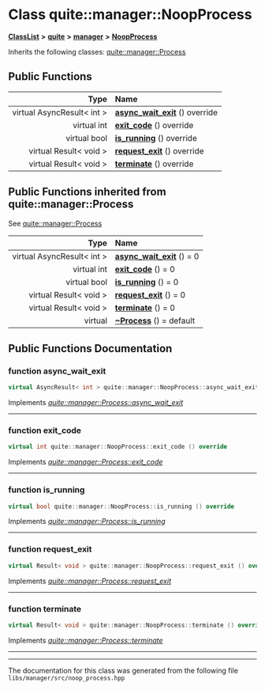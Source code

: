 

# Class quite::manager::NoopProcess



[**ClassList**](annotated.md) **>** [**quite**](namespacequite.md) **>** [**manager**](namespacequite_1_1manager.md) **>** [**NoopProcess**](classquite_1_1manager_1_1NoopProcess.md)








Inherits the following classes: [quite::manager::Process](classquite_1_1manager_1_1Process.md)






















































## Public Functions

| Type | Name |
| ---: | :--- |
| virtual AsyncResult&lt; int &gt; | [**async\_wait\_exit**](#function-async_wait_exit) () override<br> |
| virtual int | [**exit\_code**](#function-exit_code) () override<br> |
| virtual bool | [**is\_running**](#function-is_running) () override<br> |
| virtual Result&lt; void &gt; | [**request\_exit**](#function-request_exit) () override<br> |
| virtual Result&lt; void &gt; | [**terminate**](#function-terminate) () override<br> |


## Public Functions inherited from quite::manager::Process

See [quite::manager::Process](classquite_1_1manager_1_1Process.md)

| Type | Name |
| ---: | :--- |
| virtual AsyncResult&lt; int &gt; | [**async\_wait\_exit**](classquite_1_1manager_1_1Process.md#function-async_wait_exit) () = 0<br> |
| virtual int | [**exit\_code**](classquite_1_1manager_1_1Process.md#function-exit_code) () = 0<br> |
| virtual bool | [**is\_running**](classquite_1_1manager_1_1Process.md#function-is_running) () = 0<br> |
| virtual Result&lt; void &gt; | [**request\_exit**](classquite_1_1manager_1_1Process.md#function-request_exit) () = 0<br> |
| virtual Result&lt; void &gt; | [**terminate**](classquite_1_1manager_1_1Process.md#function-terminate) () = 0<br> |
| virtual  | [**~Process**](classquite_1_1manager_1_1Process.md#function-process) () = default<br> |






















































## Public Functions Documentation




### function async\_wait\_exit 

```C++
virtual AsyncResult< int > quite::manager::NoopProcess::async_wait_exit () override
```



Implements [*quite::manager::Process::async\_wait\_exit*](classquite_1_1manager_1_1Process.md#function-async_wait_exit)


<hr>



### function exit\_code 

```C++
virtual int quite::manager::NoopProcess::exit_code () override
```



Implements [*quite::manager::Process::exit\_code*](classquite_1_1manager_1_1Process.md#function-exit_code)


<hr>



### function is\_running 

```C++
virtual bool quite::manager::NoopProcess::is_running () override
```



Implements [*quite::manager::Process::is\_running*](classquite_1_1manager_1_1Process.md#function-is_running)


<hr>



### function request\_exit 

```C++
virtual Result< void > quite::manager::NoopProcess::request_exit () override
```



Implements [*quite::manager::Process::request\_exit*](classquite_1_1manager_1_1Process.md#function-request_exit)


<hr>



### function terminate 

```C++
virtual Result< void > quite::manager::NoopProcess::terminate () override
```



Implements [*quite::manager::Process::terminate*](classquite_1_1manager_1_1Process.md#function-terminate)


<hr>

------------------------------
The documentation for this class was generated from the following file `libs/manager/src/noop_process.hpp`

